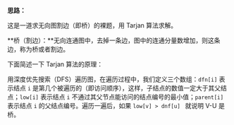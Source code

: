 **思路：**

这是一道求无向图割边（即桥）的裸题，用 Tarjan 算法求解。

**桥（割边）：**无向连通图中，去掉一条边，图中的连通分量数增加，则这条边，称为桥或者割边。

下面简述一下 Tarjan 算法的原理：

用深度优先搜索（DFS）遍历图，在遍历过程中，我们定义三个数组：`dfn[i]` 表示结点 `i` 是第几个被遍历的（即访问顺序），这样，子结点的数值一定大于其父结点；`low[i]` 表示结点 `i` 不通过其父节点能访问的结点编号的最小值；`parent[i]` 表示结点 `i` 的父结点编号。遍历一遍后，如果 `low[v] > dnf[u] ` 就说明 V-U 是桥。

